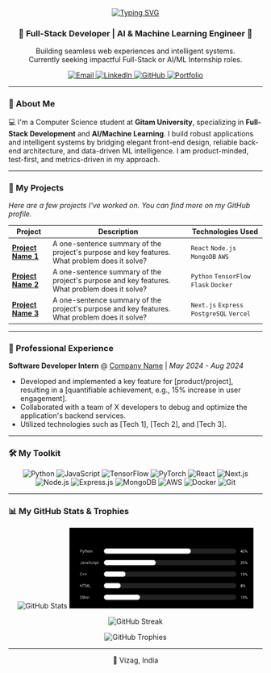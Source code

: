 <div align="center">
  <a href="https://git.io/typing-svg">
    <img src="https://readme-typing-svg.demolab.com?font=Segoe+UI&weight=800&size=50&pause=1000&color=000000&background=FFFFFF&center=true&vCenter=true&width=700&height=100&lines=Yashwanth+Kamireddi" alt="Typing SVG">
  </a>
</div>

<h3 align="center">🚀 Full-Stack Developer | AI & Machine Learning Engineer 🧠</h3>
<p align="center">
  Building seamless web experiences and intelligent systems.
  <br>
  Currently seeking impactful Full-Stack or AI/ML Internship roles.
</p>

<p align="center">
  <a href="mailto:yashwanthkamireddi@gmail.com">
    <img src="https://img.shields.io/badge/EMAIL-000000?style=for-the-badge&logo=gmail&logoColor=white" alt="Email"/>
  </a>
  <a href="https://www.linkedin.com/in/YOUR_LINKEDIN_HANDLE" target="_blank">
    <img src="https://img.shields.io/badge/LINKEDIN-000000?style=for-the-badge&logo=linkedin&logoColor=white" alt="LinkedIn"/>
  </a>
  <a href="https://github.com/yashwanthkamireddi" target="_blank">
    <img src="https://img.shields.io/badge/GITHUB-000000?style=for-the-badge&logo=github&logoColor=white" alt="GitHub"/>
  </a>
  <a href="https://yashwanthkamireddi.vercel.app/" target="_blank">
    <img src="https://img.shields.io/badge/PORTFOLIO-000000?style=for-the-badge&logo=vercel&logoColor=white" alt="Portfolio"/>
  </a>
</p>

---

### 👋 About Me

💻 I'm a Computer Science student at **Gitam University**, specializing in **Full-Stack Development** and **AI/Machine Learning**. I build robust applications and intelligent systems by bridging elegant front-end design, reliable back-end architecture, and data-driven ML intelligence. I am product-minded, test-first, and metrics-driven in my approach.

---

### 🚀 My Projects

*Here are a few projects I've worked on. You can find more on my GitHub profile.*

| Project                                        | Description                                                                                                   | Technologies Used                                |
| ---------------------------------------------- | ------------------------------------------------------------------------------------------------------------- | ------------------------------------------------ |
| **[Project Name 1](https://github.com/link)** | A one-sentence summary of the project's purpose and key features. What problem does it solve?                 | `React` `Node.js` `MongoDB` `AWS`                |
| **[Project Name 2](https://github.com/link)** | A one-sentence summary of the project's purpose and key features. What problem does it solve?                 | `Python` `TensorFlow` `Flask` `Docker`           |
| **[Project Name 3](https://github.com/link)** | A one-sentence summary of the project's purpose and key features. What problem does it solve?                 | `Next.js` `Express` `PostgreSQL` `Vercel`        |

---

### 💼 Professional Experience

**Software Developer Intern** @ [Company Name](https://company-website.com) | *May 2024 - Aug 2024*
- Developed and implemented a key feature for [product/project], resulting in a [quantifiable achievement, e.g., 15% increase in user engagement].
- Collaborated with a team of X developers to debug and optimize the application's backend services.
- Utilized technologies such as [Tech 1], [Tech 2], and [Tech 3].

---

### 🛠️ My Toolkit

<p align="center">
  <img src="https://img.shields.io/badge/Python-000000?style=for-the-badge&logo=python&logoColor=white" alt="Python"/>
  <img src="https://img.shields.io/badge/JavaScript-000000?style=for-the-badge&logo=javascript&logoColor=white" alt="JavaScript"/>
  <img src="https://img.shields.io/badge/TensorFlow-000000?style=for-the-badge&logo=tensorflow&logoColor=white" alt="TensorFlow"/>
  <img src="https://img.shields.io/badge/PyTorch-000000?style=for-the-badge&logo=pytorch&logoColor=white" alt="PyTorch"/>
  <img src="https://img.shields.io/badge/React-000000?style=for-the-badge&logo=react&logoColor=white" alt="React"/>
  <img src="https://img.shields.io/badge/Next.js-000000?style=for-the-badge&logo=next.js&logoColor=white" alt="Next.js"/>
  <img src="https://img.shields.io/badge/Node.js-000000?style=for-the-badge&logo=nodedotjs&logoColor=white" alt="Node.js"/>
  <img src="https://img.shields.io/badge/Express.js-000000?style=for-the-badge&logo=express&logoColor=white" alt="Express.js"/>
  <img src="https://img.shields.io/badge/MongoDB-000000?style=for-the-badge&logo=mongodb&logoColor=white" alt="MongoDB"/>
  <img src="https://img.shields.io/badge/AWS-000000?style=for-the-badge&logo=amazon-aws&logoColor=white" alt="AWS"/>
  <img src="https://img.shields.io/badge/Docker-000000?style=for-the-badge&logo=docker&logoColor=white" alt="Docker"/>
  <img src="https://img.shields.io/badge/Git-000000?style=for-the-badge&logo=git&logoColor=white" alt="Git"/>
</p>

---

### 📊 My GitHub Stats & Trophies

<p align="center">
  <img src="https://github-readme-stats.vercel.app/api?username=yashwanthkamireddi&show_icons=true&theme=transparent&include_all_commits=true&count_private=true&hide_border=true&card_width=400&title_color=FFFFFF&icon_color=FFFFFF&text_color=CCCCCC&bg_color=000000&border_radius=10" alt="GitHub Stats" height="160"/>
  <img src="https://raw.githubusercontent.com/YashwanthKamireddi/YashwanthKamireddi/refs/heads/main/assets/top-langs-bw.svg" alt="Top Languages" height="160"/>
</p>
<p align="center">
  <img src="https://github-readme-streak-stats.herokuapp.com?user=yashwanthkamireddi&theme=graywhite&hide_border=true&border_radius=10&date_format=%5BY%20%5DM%20j" alt="GitHub Streak" height="160"/>
</p>
<p align="center">
  <img src="https://github-profile-trophy.vercel.app/?username=yashwanthkamireddi&theme=onestar&no-frame=true&no-bg=true&margin-w=4" alt="GitHub Trophies"/>
</p>

---

<p align="center">
  📍 Vizag, India
</p>
